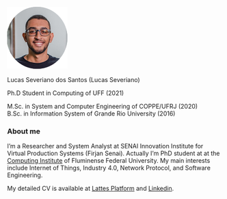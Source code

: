 ![Lucas Severiano](https://github.com/lucasseveriano/lucasseveriano.github.io/blob/main/lucasseveriano_.png)  

Lucas Severiano dos Santos (Lucas Severiano)

Ph.D Student in Computing of UFF (2021)

M.Sc. in System and Computer Engineering of COPPE/UFRJ (2020)  
B.Sc. in Information System of Grande Rio University (2016)

### **About me**

I’m a Researcher and System Analyst at SENAI Innovation Institute for Virtual Production Systems (Firjan Senai). Actually I’m PhD student at at the [Computing Institute](http://www.ic.uff.br/index.php/pt/) of Fluminense Federal University. My main interests include Internet of Things, Industry 4.0, Network Protocol, and Software Engineering.  

My detailed CV is available at [Lattes Platform](http://lattes.cnpq.br/4253961274226177) and [Linkedin](linkedin.com/in/lucas-severiano-b011a839).
